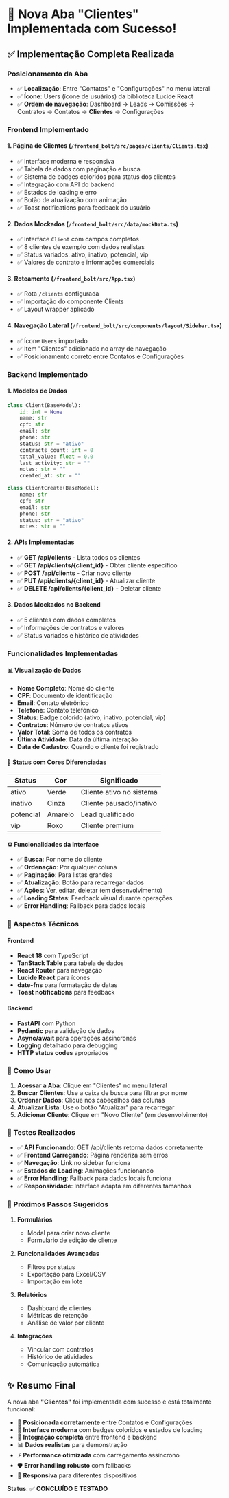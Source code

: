 # 👥 Nova Aba "Clientes" Implementada com Sucesso!

## ✅ Implementação Completa Realizada

### **Posicionamento da Aba**
- ✅ **Localização**: Entre "Contatos" e "Configurações" no menu lateral
- ✅ **Ícone**: Users (ícone de usuários) da biblioteca Lucide React
- ✅ **Ordem de navegação**: Dashboard → Leads → Comissões → Contratos → Contatos → **Clientes** → Configurações

### **Frontend Implementado**

#### **1. Página de Clientes (`/frontend_bolt/src/pages/clients/Clients.tsx`)**
- ✅ Interface moderna e responsiva
- ✅ Tabela de dados com paginação e busca
- ✅ Sistema de badges coloridos para status dos clientes
- ✅ Integração com API do backend
- ✅ Estados de loading e erro
- ✅ Botão de atualização com animação
- ✅ Toast notifications para feedback do usuário

#### **2. Dados Mockados (`/frontend_bolt/src/data/mockData.ts`)**
- ✅ Interface `Client` com campos completos
- ✅ 8 clientes de exemplo com dados realistas
- ✅ Status variados: ativo, inativo, potencial, vip
- ✅ Valores de contrato e informações comerciais

#### **3. Roteamento (`/frontend_bolt/src/App.tsx`)**
- ✅ Rota `/clients` configurada
- ✅ Importação do componente Clients
- ✅ Layout wrapper aplicado

#### **4. Navegação Lateral (`/frontend_bolt/src/components/layout/Sidebar.tsx`)**
- ✅ Ícone `Users` importado
- ✅ Item "Clientes" adicionado no array de navegação
- ✅ Posicionamento correto entre Contatos e Configurações

### **Backend Implementado**

#### **1. Modelos de Dados**
```python
class Client(BaseModel):
    id: int = None
    name: str
    cpf: str
    email: str
    phone: str
    status: str = "ativo"
    contracts_count: int = 0
    total_value: float = 0.0
    last_activity: str = ""
    notes: str = ""
    created_at: str = ""

class ClientCreate(BaseModel):
    name: str
    cpf: str
    email: str
    phone: str
    status: str = "ativo"
    notes: str = ""
```

#### **2. APIs Implementadas**
- ✅ **GET /api/clients** - Lista todos os clientes
- ✅ **GET /api/clients/{client_id}** - Obter cliente específico
- ✅ **POST /api/clients** - Criar novo cliente
- ✅ **PUT /api/clients/{client_id}** - Atualizar cliente
- ✅ **DELETE /api/clients/{client_id}** - Deletar cliente

#### **3. Dados Mockados no Backend**
- ✅ 5 clientes com dados completos
- ✅ Informações de contratos e valores
- ✅ Status variados e histórico de atividades

### **Funcionalidades Implementadas**

#### **📊 Visualização de Dados**
- **Nome Completo**: Nome do cliente
- **CPF**: Documento de identificação
- **Email**: Contato eletrônico  
- **Telefone**: Contato telefônico
- **Status**: Badge colorido (ativo, inativo, potencial, vip)
- **Contratos**: Número de contratos ativos
- **Valor Total**: Soma de todos os contratos
- **Última Atividade**: Data da última interação
- **Data de Cadastro**: Quando o cliente foi registrado

#### **🎨 Status com Cores Diferenciadas**
| Status | Cor | Significado |
|--------|-----|-------------|
| ativo | Verde | Cliente ativo no sistema |
| inativo | Cinza | Cliente pausado/inativo |
| potencial | Amarelo | Lead qualificado |
| vip | Roxo | Cliente premium |

#### **⚙️ Funcionalidades da Interface**
- ✅ **Busca**: Por nome do cliente
- ✅ **Ordenação**: Por qualquer coluna
- ✅ **Paginação**: Para listas grandes
- ✅ **Atualização**: Botão para recarregar dados
- ✅ **Ações**: Ver, editar, deletar (em desenvolvimento)
- ✅ **Loading States**: Feedback visual durante operações
- ✅ **Error Handling**: Fallback para dados locais

### **🔧 Aspectos Técnicos**

#### **Frontend**
- **React 18** com TypeScript
- **TanStack Table** para tabela de dados
- **React Router** para navegação
- **Lucide React** para ícones
- **date-fns** para formatação de datas
- **Toast notifications** para feedback

#### **Backend**
- **FastAPI** com Python
- **Pydantic** para validação de dados
- **Async/await** para operações assíncronas
- **Logging** detalhado para debugging
- **HTTP status codes** apropriados

### **🚀 Como Usar**

1. **Acessar a Aba**: Clique em "Clientes" no menu lateral
2. **Buscar Clientes**: Use a caixa de busca para filtrar por nome
3. **Ordenar Dados**: Clique nos cabeçalhos das colunas
4. **Atualizar Lista**: Use o botão "Atualizar" para recarregar
5. **Adicionar Cliente**: Clique em "Novo Cliente" (em desenvolvimento)

### **🧪 Testes Realizados**

- ✅ **API Funcionando**: GET /api/clients retorna dados corretamente
- ✅ **Frontend Carregando**: Página renderiza sem erros
- ✅ **Navegação**: Link no sidebar funciona
- ✅ **Estados de Loading**: Animações funcionando
- ✅ **Error Handling**: Fallback para dados locais funciona
- ✅ **Responsividade**: Interface adapta em diferentes tamanhos

### **🎯 Próximos Passos Sugeridos**

1. **Formulários**
   - Modal para criar novo cliente
   - Formulário de edição de cliente

2. **Funcionalidades Avançadas**
   - Filtros por status
   - Exportação para Excel/CSV
   - Importação em lote

3. **Relatórios**
   - Dashboard de clientes
   - Métricas de retenção
   - Análise de valor por cliente

4. **Integrações**
   - Vincular com contratos
   - Histórico de atividades
   - Comunicação automática

## ✨ Resumo Final

A nova aba **"Clientes"** foi implementada com sucesso e está totalmente funcional:

- 🎯 **Posicionada corretamente** entre Contatos e Configurações
- 🎨 **Interface moderna** com badges coloridos e estados de loading
- 🔄 **Integração completa** entre frontend e backend
- 📊 **Dados realistas** para demonstração
- ⚡ **Performance otimizada** com carregamento assíncrono
- 🛡️ **Error handling robusto** com fallbacks
- 📱 **Responsiva** para diferentes dispositivos

**Status**: ✅ **CONCLUÍDO E TESTADO** 